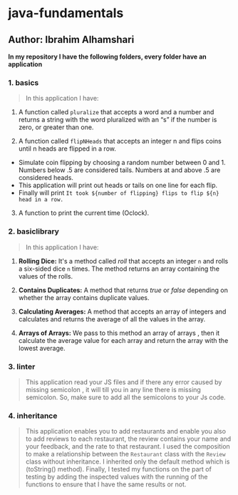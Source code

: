 # java-fundamentals

## Author: Ibrahim Alhamshari


**In my repository I have the following folders, every folder have an application**
### 1. basics

> In this application I have:
1. A function called `pluralize` that accepts a word and a number and returns a string with the word pluralized with an “s” if the number is zero, or greater than one.

2. A function called `flipNHeads` that accepts an integer n and flips coins until n heads are flipped in a row.
- Simulate coin flipping by choosing a random number between 0 and 1. Numbers below .5 are considered tails. Numbers at and above .5 are considered heads.
- This application will print out heads or tails on one line for each flip.
- Finally will print `It took ${number of flipping} flips to flip ${n} head in a row.`

3. A function to print the current time (Oclock).

### 2. basiclibrary

> In this application I have:
1. **Rolling Dice:** It's a  method called *roll* that accepts an integer `n` and rolls a six-sided dice `n` times. The method returns an array containing the values of the rolls.
2. **Contains Duplicates:** A method that returns *true* or *false* depending on whether the array contains duplicate values.
3. **Calculating Averages:**  A method that accepts an array of integers and calculates and returns the average of all the values in the array.

4. **Arrays of Arrays:** We pass to this method an array of arrays , then it calculate the average value for each array and return the array with the lowest average.

### 3. linter
> This application read your JS files and if there any error caused by missing semicolon , it will till you in any line there is missing semicolon. So, make sure to add all the semicolons to your Js code.

### 4. inheritance
> This application enables you to add restaurants and enable you also to add reviews to each restaurant, the review contains your name and your feedback, and the rate to that restaurant.
> I used the composition to make a relationship between the `Restaurant` class with the `Review` class without inheritance.
> I inherited only the default method which is (toString() method).
> Finally, I tested my functions on the part of testing by adding the inspected values with the running of the functions to ensure that I have the same results or not.




<!-- paste this command there set `PATH=C:\Program Files\JetBrains\IntelliJ IDEA\bin`
go to the project from Terminal and write `idea64.exe` inside your project -->